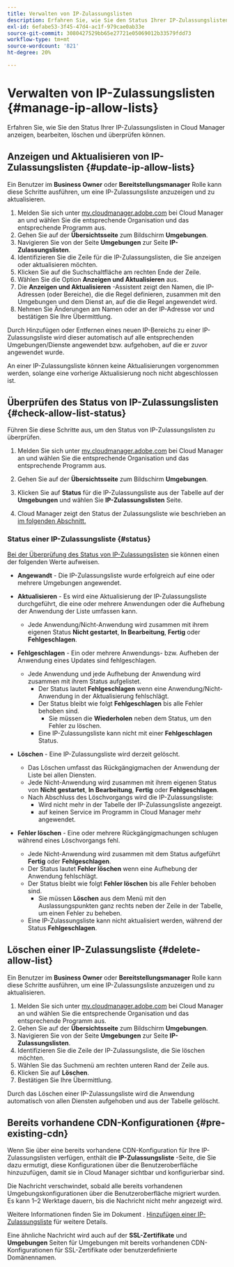 ```yaml
---
title: Verwalten von IP-Zulassungslisten
description: Erfahren Sie, wie Sie den Status Ihrer IP-Zulassungslisten in Cloud Manager anzeigen, bearbeiten, löschen und überprüfen können.
exl-id: 6efabe53-3f45-47d4-ac1f-979cae0ab33e
source-git-commit: 3080427529bb65e27721e05069012b33579fdd73
workflow-type: tm+mt
source-wordcount: '821'
ht-degree: 20%

---
```


# Verwalten von IP-Zulassungslisten {#manage-ip-allow-lists}

Erfahren Sie, wie Sie den Status Ihrer IP-Zulassungslisten in Cloud Manager anzeigen, bearbeiten, löschen und überprüfen können.

## Anzeigen und Aktualisieren von IP-Zulassungslisten {#update-ip-allow-lists}

Ein Benutzer im **Business Owner** oder **Bereitstellungsmanager** Rolle kann diese Schritte ausführen, um eine IP-Zulassungsliste anzuzeigen und zu aktualisieren.

1. Melden Sie sich unter [my.cloudmanager.adobe.com](https://my.cloudmanager.adobe.com/) bei Cloud Manager an und wählen Sie die entsprechende Organisation und das entsprechende Programm aus.
1. Gehen Sie auf der **Übersichtsseite** zum Bildschirm **Umgebungen**.
1. Navigieren Sie von der Seite **Umgebungen** zur Seite **IP-Zulassungslisten**.
1. Identifizieren Sie die Zeile für die IP-Zulassungslisten, die Sie anzeigen oder aktualisieren möchten.
1. Klicken Sie auf die Suchschaltfläche am rechten Ende der Zeile.
1. Wählen Sie die Option **Anzeigen und Aktualisieren** aus.
1. Die **Anzeigen und Aktualisieren** -Assistent zeigt den Namen, die IP-Adressen (oder Bereiche), die die Regel definieren, zusammen mit den Umgebungen und dem Dienst an, auf die die Regel angewendet wird.
1. Nehmen Sie Änderungen am Namen oder an der IP-Adresse vor und bestätigen Sie Ihre Übermittlung.

Durch Hinzufügen oder Entfernen eines neuen IP-Bereichs zu einer IP-Zulassungsliste wird dieser automatisch auf alle entsprechenden Umgebungen/Dienste angewendet bzw. aufgehoben, auf die er zuvor angewendet wurde.

An einer IP-Zulassungsliste können keine Aktualisierungen vorgenommen werden, solange eine vorherige Aktualisierung noch nicht abgeschlossen ist.

## Überprüfen des Status von IP-Zulassungslisten {#check-allow-list-status}

Führen Sie diese Schritte aus, um den Status von IP-Zulassungslisten zu überprüfen.

1. Melden Sie sich unter [my.cloudmanager.adobe.com](https://my.cloudmanager.adobe.com/) bei Cloud Manager an und wählen Sie die entsprechende Organisation und das entsprechende Programm aus.

1. Gehen Sie auf der **Übersichtsseite** zum Bildschirm **Umgebungen**.

1. Klicken Sie auf **Status** für die IP-Zulassungsliste aus der Tabelle auf der **Umgebungen** und wählen Sie **IP-Zulassungslisten** Seite.

1. Cloud Manager zeigt den Status der Zulassungsliste wie beschrieben an [im folgenden Abschnitt.](#status)

### Status einer IP-Zulassungsliste {#status}

[Bei der Überprüfung des Status von IP-Zulassungslisten](#check-allow-list-status) sie können einen der folgenden Werte aufweisen.

* **Angewandt** - Die IP-Zulassungsliste wurde erfolgreich auf eine oder mehrere Umgebungen angewendet.

* **Aktualisieren** - Es wird eine Aktualisierung der IP-Zulassungsliste durchgeführt, die eine oder mehrere Anwendungen oder die Aufhebung der Anwendung der Liste umfassen kann.

   * Jede Anwendung/Nicht-Anwendung wird zusammen mit ihrem eigenen Status **Nicht gestartet**, **In Bearbeitung**, **Fertig** oder **Fehlgeschlagen**.

* **Fehlgeschlagen** - Ein oder mehrere Anwendungs- bzw. Aufheben der Anwendung eines Updates sind fehlgeschlagen.
   * Jede Anwendung und jede Aufhebung der Anwendung wird zusammen mit ihrem Status aufgelistet.
      * Der Status lautet **Fehlgeschlagen** wenn eine Anwendung/Nicht-Anwendung in der Aktualisierung fehlschlägt.
      * Der Status bleibt wie folgt **Fehlgeschlagen** bis alle Fehler behoben sind.
         * Sie müssen die **Wiederholen** neben dem Status, um den Fehler zu löschen.
      * Eine IP-Zulassungsliste kann nicht mit einer **Fehlgeschlagen** Status.

* **Löschen** - Eine IP-Zulassungsliste wird derzeit gelöscht.
   * Das Löschen umfasst das Rückgängigmachen der Anwendung der Liste bei allen Diensten.
   * Jede Nicht-Anwendung wird zusammen mit ihrem eigenen Status von **Nicht gestartet**, **In Bearbeitung**, **Fertig** oder **Fehlgeschlagen**.
   * Nach Abschluss des Löschvorgangs wird die IP-Zulassungsliste:
      * Wird nicht mehr in der Tabelle der IP-Zulassungsliste angezeigt.
      * auf keinen Service im Programm in Cloud Manager mehr angewendet.

* **Fehler löschen** - Eine oder mehrere Rückgängigmachungen schlugen während eines Löschvorgangs fehl.

   * Jede Nicht-Anwendung wird zusammen mit dem Status aufgeführt **Fertig** oder **Fehlgeschlagen**.
   * Der Status lautet **Fehler löschen** wenn eine Aufhebung der Anwendung fehlschlägt.
   * Der Status bleibt wie folgt **Fehler löschen** bis alle Fehler behoben sind.
      * Sie müssen **Löschen** aus dem Menü mit den Auslassungspunkten ganz rechts neben der Zeile in der Tabelle, um einen Fehler zu beheben.
   * Eine IP-Zulassungsliste kann nicht aktualisiert werden, während der Status **Fehlgeschlagen**.

## Löschen einer IP-Zulassungsliste {#delete-allow-list}

Ein Benutzer im **Business Owner** oder **Bereitstellungsmanager** Rolle kann diese Schritte ausführen, um eine IP-Zulassungsliste anzuzeigen und zu aktualisieren.

1. Melden Sie sich unter [my.cloudmanager.adobe.com](https://my.cloudmanager.adobe.com/) bei Cloud Manager an und wählen Sie die entsprechende Organisation und das entsprechende Programm aus.
1. Gehen Sie auf der **Übersichtsseite** zum Bildschirm **Umgebungen**.
1. Navigieren Sie von der Seite **Umgebungen** zur Seite **IP-Zulassungslisten**.
1. Identifizieren Sie die Zeile der IP-Zulassungsliste, die Sie löschen möchten.
1. Wählen Sie das Suchmenü am rechten unteren Rand der Zeile aus.
1. Klicken Sie auf **Löschen**.
1. Bestätigen Sie Ihre Übermittlung.

Durch das Löschen einer IP-Zulassungsliste wird die Anwendung automatisch von allen Diensten aufgehoben und aus der Tabelle gelöscht.

## Bereits vorhandene CDN-Konfigurationen {#pre-existing-cdn}

Wenn Sie über eine bereits vorhandene CDN-Konfiguration für Ihre IP-Zulassungslisten verfügen, enthält die **IP-Zulassungsliste** -Seite, die Sie dazu ermutigt, diese Konfigurationen über die Benutzeroberfläche hinzuzufügen, damit sie in Cloud Manager sichtbar und konfigurierbar sind.

Die Nachricht verschwindet, sobald alle bereits vorhandenen Umgebungskonfigurationen über die Benutzeroberfläche migriert wurden. Es kann 1–2 Werktage dauern, bis die Nachricht nicht mehr angezeigt wird.

Weitere Informationen finden Sie im Dokument . [Hinzufügen einer IP-Zulassungsliste](/help/implementing/cloud-manager/ip-allow-lists/add-ip-allow-lists.md) für weitere Details.

Eine ähnliche Nachricht wird auch auf der **SSL-Zertifikate** und **Umgebungen** Seiten für Umgebungen mit bereits vorhandenen CDN-Konfigurationen für SSL-Zertifikate oder benutzerdefinierte Domänennamen.
